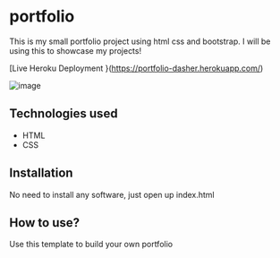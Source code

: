 # portfolio

This is my small  portfolio project using html css and bootstrap. I will be using this to showcase my projects!

[Live Heroku Deployment }(https://portfolio-dasher.herokuapp.com/)

![image](https://user-images.githubusercontent.com/89567795/144562808-a0365c03-726a-4e72-a3f7-116891666429.png)

## Technologies used

* HTML
* CSS

## Installation

No need to install any software, just open up index.html

## How to use?

Use this template to build your own portfolio
